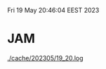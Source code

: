 Fri 19 May 20:46:04 EEST 2023
# JAM
<a href='./cache/202305/19_20.log'>./cache/202305/19_20.log</a>

